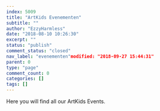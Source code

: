 ```yaml
---
index: 5009
title: "ArtKids Evenementen"
subtitle: ""
author: "EzzyHarmless"
date: "2018-08-10 10:26:30"
excerpt: ""
status: "publish"
comment_status: "closed"
nav_label: "evenementen"modified: "2018-09-27 15:44:31"
parent: 0
type: "page"
comment_count: 0
categories: []
tags: []
---
```


Here you will find all our ArtKids Events.